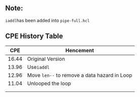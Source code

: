 ## Note:

`iaddl`has been added into  `pipe-full.hcl` 

## CPE History Table

| CPE   | Hencement                                |
| ----- | ---------------------------------------- |
| 16.44 | Original Version                         |
| 13.96 | Use`iaddl`                               |
| 12.96 | Move `len--` to remove a data hazard in Loop |
| 11.04 | Unlooped the loop                        |
|       |                                          |
|       |                                          |

